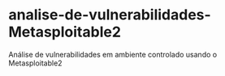 # analise-de-vulnerabilidades-Metasploitable2
Análise de vulnerabilidades em ambiente controlado usando o Metasploitable2
